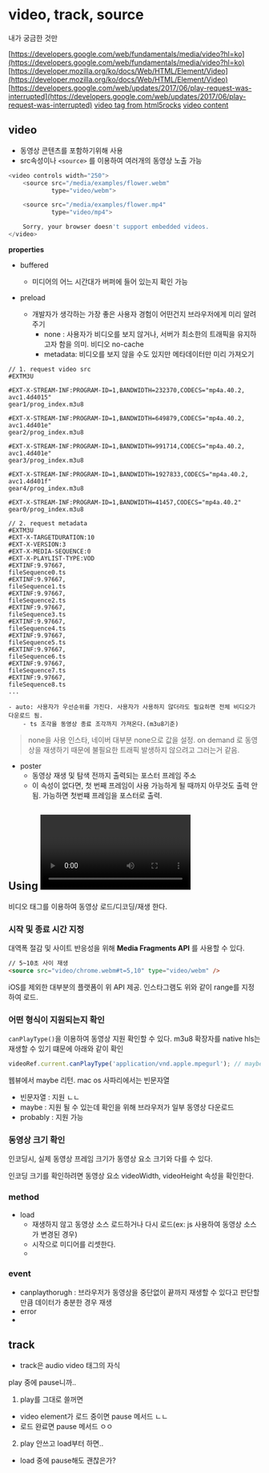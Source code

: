 # video, track, source

내가 궁금한 것만

[https://developers.google.com/web/fundamentals/media/video?hl=ko](https://developers.google.com/web/fundamentals/media/video?hl=ko)
[https://developer.mozilla.org/ko/docs/Web/HTML/Element/Video](https://developer.mozilla.org/ko/docs/Web/HTML/Element/Video)
[https://developers.google.com/web/updates/2017/06/play-request-was-interrupted](https://developers.google.com/web/updates/2017/06/play-request-was-interrupted)
[video tag from html5rocks](https://www.html5rocks.com/en/tutorials/video/basics/#toc-javascript)
[video content](https://developer.mozilla.org/en-US/docs/Learn/HTML/Multimedia_and_embedding/Video_and_audio_content)

## video

- 동영상 콘텐츠를 포함하기위해 사용
- src속성이나 `<source>` 를 이용하여 여러개의 동영상 노출 가능

```js
<video controls width="250">
    <source src="/media/examples/flower.webm"
            type="video/webm">

    <source src="/media/examples/flower.mp4"
            type="video/mp4">

    Sorry, your browser doesn't support embedded videos.
</video>
```

**properties**

- buffered

  - 미디어의 어느 시간대가 버퍼에 들어 있는지 확인 가능

- preload
  - 개발자가 생각하는 가장 좋은 사용자 경험이 어떤건지 브라우저에게 미리 알려주기
    - none : 사용자가 비디오를 보지 않거나, 서버가 최소한의 트래픽을 유지하고자 함을 의미. 비디오 no-cache
    - metadata: 비디오를 보지 않을 수도 있지만 메타데이터만 미리 가져오기

```
// 1. request video src
#EXTM3U

#EXT-X-STREAM-INF:PROGRAM-ID=1,BANDWIDTH=232370,CODECS="mp4a.40.2, avc1.4d4015"
gear1/prog_index.m3u8

#EXT-X-STREAM-INF:PROGRAM-ID=1,BANDWIDTH=649879,CODECS="mp4a.40.2, avc1.4d401e"
gear2/prog_index.m3u8

#EXT-X-STREAM-INF:PROGRAM-ID=1,BANDWIDTH=991714,CODECS="mp4a.40.2, avc1.4d401e"
gear3/prog_index.m3u8

#EXT-X-STREAM-INF:PROGRAM-ID=1,BANDWIDTH=1927833,CODECS="mp4a.40.2, avc1.4d401f"
gear4/prog_index.m3u8

#EXT-X-STREAM-INF:PROGRAM-ID=1,BANDWIDTH=41457,CODECS="mp4a.40.2"
gear0/prog_index.m3u8

// 2. request metadata
#EXTM3U
#EXT-X-TARGETDURATION:10
#EXT-X-VERSION:3
#EXT-X-MEDIA-SEQUENCE:0
#EXT-X-PLAYLIST-TYPE:VOD
#EXTINF:9.97667,
fileSequence0.ts
#EXTINF:9.97667,
fileSequence1.ts
#EXTINF:9.97667,
fileSequence2.ts
#EXTINF:9.97667,
fileSequence3.ts
#EXTINF:9.97667,
fileSequence4.ts
#EXTINF:9.97667,
fileSequence5.ts
#EXTINF:9.97667,
fileSequence6.ts
#EXTINF:9.97667,
fileSequence7.ts
#EXTINF:9.97667,
fileSequence8.ts
...
```

    - auto: 사용자가 우선순위를 가진다. 사용자가 사용하지 않더라도 필요하면 전체 비디오가 다운로드 됨.
        - ts 조각을 동영상 종료 조각까지 가져온다.(m3u8기준)

> none을 사용
> 인스타, 네이버 대부분 none으로 값을 설정. on demand 로 동영상을 재생하기 때문에 불필요한 트래픽 발생하지 않으려고 그러는거 같음.

- poster
  - 동영상 재생 및 탐색 전까지 출력되는 포스터 프레임 주소
  - 이 속성이 없다면, 첫 번째 프레임이 사용 가능하게 될 때까지 아무것도 출력 안됨. 가능하면 첫번쨰 프레임을 포스터로 출력.

## Using <video>

비디오 태그를 이용하여 동영상 로드/디코딩/재생 한다.

### 시작 및 종료 시간 지정

대역폭 절감 및 사이트 반응성을 위해 **Media Fragments API** 를 사용할 수 있다.

```html
// 5~10초 사이 재생
<source src="video/chrome.webm#t=5,10" type="video/webm" />
```

iOS를 제외한 대부분의 플랫폼이 위 API 제공. 인스타그램도 위와 같이 range를 지정하여 로드.

### 어떤 형식이 지원되는지 확인

`canPlayType()`을 이용하여 동영상 지원 확인할 수 있다. m3u8 확장자를 native hls는 재생할 수 있기 떄문에 아래와 같이 확인

```js
videoRef.current.canPlayType('application/vnd.apple.mpegurl'); // maybe
```

웹뷰에서 maybe 리턴. mac os 사파리에서는 빈문자열

- 빈문자열 : 지원 ㄴㄴ
- maybe : 지원 될 수 있는데 확인을 위해 브라우저가 일부 동영상 다운로드
- probably : 지원 가능

### 동영상 크기 확인

인코딩시, 실제 동영상 프레임 크기가 동영상 요소 크기와 다를 수 있다.

인코딩 크기를 확인하려면 동영상 요소 videoWidth, videoHeight 속성을 확인한다.

### method

- load 
    - 재생하지 않고 동영상 소스 로드하거나 다시 로드(ex: js 사용하여 동영상 소스가 변경된 경우)
    - 시작으로 미디어를 리셋한다. 
    - 

### event

- canplaythorugh : 브라우저가 동영상을 중단없이 끝까지 재생할 수 있다고 판단할 만큼 데이터가 충분한 경우 재생
- error
-

## track

- track은 audio video 태그의 자식


play 중에 pause니까..

1. play를 그대로 쓸꺼면

- video element가 로드 중이면 pause 메서드 ㄴㄴ
- 로드 완료면 pause 메서드 ㅇㅇ

2. play 안쓰고 load부터 하면..
- load 중에 pause해도 괜찮은가?
